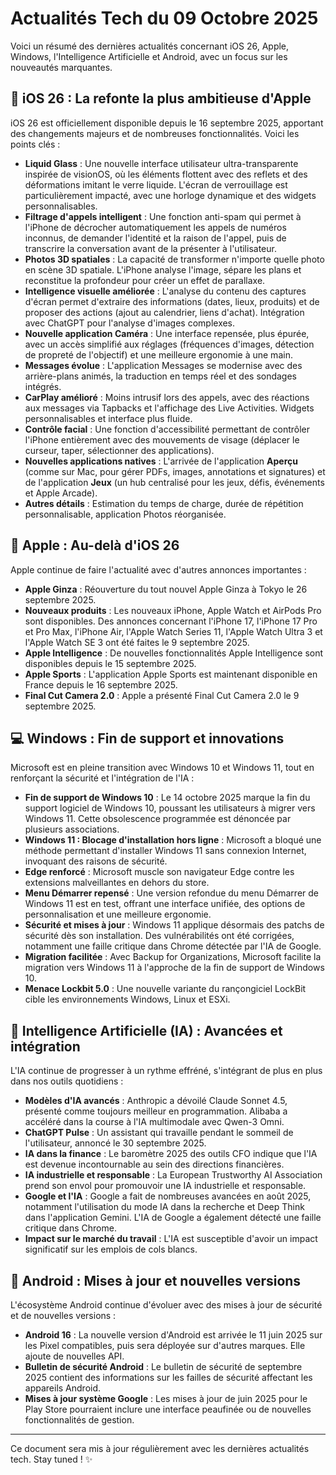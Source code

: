 # Actualités Tech du 09 Octobre 2025

Voici un résumé des dernières actualités concernant iOS 26, Apple, Windows, l'Intelligence Artificielle et Android, avec un focus sur les nouveautés marquantes.

## 📱 iOS 26 : La refonte la plus ambitieuse d'Apple

iOS 26 est officiellement disponible depuis le 16 septembre 2025, apportant des changements majeurs et de nombreuses fonctionnalités. Voici les points clés :

*   **Liquid Glass** : Une nouvelle interface utilisateur ultra-transparente inspirée de visionOS, où les éléments flottent avec des reflets et des déformations imitant le verre liquide. L'écran de verrouillage est particulièrement impacté, avec une horloge dynamique et des widgets personnalisables.
*   **Filtrage d'appels intelligent** : Une fonction anti-spam qui permet à l'iPhone de décrocher automatiquement les appels de numéros inconnus, de demander l'identité et la raison de l'appel, puis de transcrire la conversation avant de la présenter à l'utilisateur.
*   **Photos 3D spatiales** : La capacité de transformer n'importe quelle photo en scène 3D spatiale. L'iPhone analyse l'image, sépare les plans et reconstitue la profondeur pour créer un effet de parallaxe.
*   **Intelligence visuelle améliorée** : L'analyse du contenu des captures d'écran permet d'extraire des informations (dates, lieux, produits) et de proposer des actions (ajout au calendrier, liens d'achat). Intégration avec ChatGPT pour l'analyse d'images complexes.
*   **Nouvelle application Caméra** : Une interface repensée, plus épurée, avec un accès simplifié aux réglages (fréquences d'images, détection de propreté de l'objectif) et une meilleure ergonomie à une main.
*   **Messages évolue** : L'application Messages se modernise avec des arrière-plans animés, la traduction en temps réel et des sondages intégrés.
*   **CarPlay amélioré** : Moins intrusif lors des appels, avec des réactions aux messages via Tapbacks et l'affichage des Live Activities. Widgets personnalisables et interface plus fluide.
*   **Contrôle facial** : Une fonction d'accessibilité permettant de contrôler l'iPhone entièrement avec des mouvements de visage (déplacer le curseur, taper, sélectionner des applications).
*   **Nouvelles applications natives** : L'arrivée de l'application **Aperçu** (comme sur Mac, pour gérer PDFs, images, annotations et signatures) et de l'application **Jeux** (un hub centralisé pour les jeux, défis, événements et Apple Arcade).
*   **Autres détails** : Estimation du temps de charge, durée de répétition personnalisable, application Photos réorganisée.

## 🍎 Apple : Au-delà d'iOS 26

Apple continue de faire l'actualité avec d'autres annonces importantes :

*   **Apple Ginza** : Réouverture du tout nouvel Apple Ginza à Tokyo le 26 septembre 2025.
*   **Nouveaux produits** : Les nouveaux iPhone, Apple Watch et AirPods Pro sont disponibles. Des annonces concernant l'iPhone 17, l'iPhone 17 Pro et Pro Max, l'iPhone Air, l'Apple Watch Series 11, l'Apple Watch Ultra 3 et l'Apple Watch SE 3 ont été faites le 9 septembre 2025.
*   **Apple Intelligence** : De nouvelles fonctionnalités Apple Intelligence sont disponibles depuis le 15 septembre 2025.
*   **Apple Sports** : L'application Apple Sports est maintenant disponible en France depuis le 16 septembre 2025.
*   **Final Cut Camera 2.0** : Apple a présenté Final Cut Camera 2.0 le 9 septembre 2025.

## 💻 Windows : Fin de support et innovations

Microsoft est en pleine transition avec Windows 10 et Windows 11, tout en renforçant la sécurité et l'intégration de l'IA :

*   **Fin de support de Windows 10** : Le 14 octobre 2025 marque la fin du support logiciel de Windows 10, poussant les utilisateurs à migrer vers Windows 11. Cette obsolescence programmée est dénoncée par plusieurs associations.
*   **Windows 11 : Blocage d'installation hors ligne** : Microsoft a bloqué une méthode permettant d'installer Windows 11 sans connexion Internet, invoquant des raisons de sécurité.
*   **Edge renforcé** : Microsoft muscle son navigateur Edge contre les extensions malveillantes en dehors du store.
*   **Menu Démarrer repensé** : Une version refondue du menu Démarrer de Windows 11 est en test, offrant une interface unifiée, des options de personnalisation et une meilleure ergonomie.
*   **Sécurité et mises à jour** : Windows 11 applique désormais des patchs de sécurité dès son installation. Des vulnérabilités ont été corrigées, notamment une faille critique dans Chrome détectée par l'IA de Google.
*   **Migration facilitée** : Avec Backup for Organizations, Microsoft facilite la migration vers Windows 11 à l'approche de la fin de support de Windows 10.
*   **Menace Lockbit 5.0** : Une nouvelle variante du rançongiciel LockBit cible les environnements Windows, Linux et ESXi.

## 🧠 Intelligence Artificielle (IA) : Avancées et intégration

L'IA continue de progresser à un rythme effréné, s'intégrant de plus en plus dans nos outils quotidiens :

*   **Modèles d'IA avancés** : Anthropic a dévoilé Claude Sonnet 4.5, présenté comme toujours meilleur en programmation. Alibaba a accéléré dans la course à l'IA multimodale avec Qwen-3 Omni.
*   **ChatGPT Pulse** : Un assistant qui travaille pendant le sommeil de l'utilisateur, annoncé le 30 septembre 2025.
*   **IA dans la finance** : Le baromètre 2025 des outils CFO indique que l'IA est devenue incontournable au sein des directions financières.
*   **IA industrielle et responsable** : La European Trustworthy AI Association prend son envol pour promouvoir une IA industrielle et responsable.
*   **Google et l'IA** : Google a fait de nombreuses avancées en août 2025, notamment l'utilisation du mode IA dans la recherche et Deep Think dans l'application Gemini. L'IA de Google a également détecté une faille critique dans Chrome.
*   **Impact sur le marché du travail** : L'IA est susceptible d'avoir un impact significatif sur les emplois de cols blancs.

## 🤖 Android : Mises à jour et nouvelles versions

L'écosystème Android continue d'évoluer avec des mises à jour de sécurité et de nouvelles versions :

*   **Android 16** : La nouvelle version d'Android est arrivée le 11 juin 2025 sur les Pixel compatibles, puis sera déployée sur d'autres marques. Elle ajoute de nouvelles API.
*   **Bulletin de sécurité Android** : Le bulletin de sécurité de septembre 2025 contient des informations sur les failles de sécurité affectant les appareils Android.
*   **Mises à jour système Google** : Les mises à jour de juin 2025 pour le Play Store pourraient inclure une interface peaufinée ou de nouvelles fonctionnalités de gestion.

---

Ce document sera mis à jour régulièrement avec les dernières actualités tech. Stay tuned ! ✨

